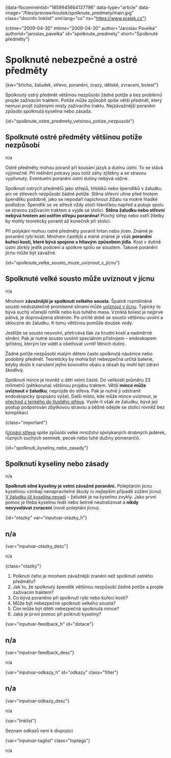 
{data-fbcommentid="1859945664137796" data-type="article" data-image="/files/preview/koutek/spolknute_predmety/main.jpg" class="docinfo linklist" xml:lang="cs" ns="https://www.pralek.cz"}

{ctime="2009-04-30" mtime="2009-04-30" author="Jaroslav Pavelka" authorid="jaroslav\_pavelka" id="spolknute\_predmety" short="Spolknuté předměty"}

# Spolknuté nebezpečné a ostré předměty

<!-- generated attribute kw by user_udpatekw.sh on 2019-12-07, do not edit -->

{kw="břicho, žaludek, střevo, poranění, úrazy, dětské, zvracení, bolest"}

Spolknutý ostrý předmět většinou nezpůsobí žádné potíže a bez problémů projde zažívacím traktem. Potíže může způsobit spíše větší předmět, který nemusí projít zúženými místy zažívacího traktu. Nejzávažnější poranění způsobí spolknutá kyselina nebo zásada.

{id="spolknute\_ostre\_predmety\_vetsinou\_potize_nezpusobi"}

## Spolknuté ostré předměty většinou potíže nezpůsobí

n/a

Ostré předměty mohou poranit při kousání jazyk a dutinu ústní. To se stává výjimečně. Při mělnění potravy jsou totiž záhy zjištěny a se stravou vyplivnuty. Eventuelní poranění ústní dutiny nebývá vážné.

Spolknutí ostrých předmětů jako střepů, hřebíků nebo špendlíků v žaludku ani ve střevech nezpůsobí žádné potíže. Stěna střevní uhne před hrotem špendlíku podobně, jako se nepodaří napíchnout žížalu na mokré hladké podložce. Špendlík se ve střevě vždy otočí hlavičkou napřed a putuje spolu se stravou zažívacím traktem a vyjde se stolicí. **Stěna žaludku nebo střevní nebývá hrotem ani ostřím střepu poraněna!** Plochý střep nebo ostří žiletky by mohly teoreticky poranit až konečník při stolici.

Při polykání mohou ostré předměty poranit hrtan nebo jícen. Známé je poranění rybí kostí. Mnohem častější a méně známé je však **poranění kuřecí kostí, které bývá spojeno s hltavým způsobem jídla**. Kost v dutině ústní zbrklý jedlík podcení a spolkne spolu se soustem. Takové poranění jícnu může být závažné.

{id="spolknute\_velke\_sousto\_muze\_uviznout\_v\_jicnu"}

## Spolknuté velké sousto může uvíznout v jícnu

n/a

Mnohem **závažnější je spolknutí velkého sousta**. Špatně rozmělněné sousto nedostatečně promísené slinami může [uvíznout v jícnu][1]. Typicky to bývá suchý včerejší rohlík nebo kus tuhého masa. Vzniklá bolest je nejprve pálivá, je doprovázena sliněním. Po určité době se sousto většinou uvolní a sklouzne do žaludku. K tomu většinou pomůže doušek vody.

Jestliže se sousto neuvolní, přetrvává tlak za hrudní kostí a nadměrné slinění. Pak je nutné sousto uvolnit speciálním přístrojem – endoskopem (přístroj, kterým lze vidět a ošetřovat uvnitř tělních dutin).

Žádné potíže nezpůsobí malým dětem často spolknutá náušnice nebo podobný předmět. Teoreticky by mohla být nebezpečná určitá baterie, kdyby došlo k narušení jejího kovového obalu a obsah by mohl být zdraví škodlivý.

Spolknutí mince je rovněž u dětí velmi časté. Do velikosti průměru 23 milimetrů (pětikoruna) většinou projdou traktem. Větší **mince může uvíznout v žaludku**; neprojde do střeva. Pak je nutné ji odstranit endoskopicky (popsáno výše). Další místo, kde může mince uvíznout, je [přechod z tenkého do tlustého střeva][1]. Vyjde-li však ze žaludku, bývá její postup podporován zbytkovou stravou a běžně odejde se stolicí rovněž bez komplikací.

{class="important"}

<span class="fas fa-exclamation-triangle">i</span>[Ucpání střeva][2] spíše způsobí velké množství spolykaných drobných jadérek, různých suchých semínek, pecek nebo tuhé dužiny pomerančů.

{id="spolknuti\_kyseliny\_nebo_zasady"}

## Spolknutí kyseliny nebo zásady

n/a

**Spolknutí silné kyseliny je velmi závažné poranění.** Poleptáním jícnu kyselinou vznikají nenapravitelné škody (v nejlepším případě zúžení jícnu). [V žaludku již kyselina nevadí][1] – žaludek je na kyselinu zvyklý. Jako první pomoc je třeba kyselinu ředit nebo šetrně neutralizovat a **nikdy nevyvolávat zvracení** (nové poleptání jícnu).

{id="otazky" var="inputvar-otazky_h"}

## n/a

{var="inputvar-otazky_desc"}

n/a

{class="otazky"}

  1. Polknutí čeho je mnohem závažnější zranění než spolknutí ostrého předmětu?
  2. Jak to, že spolknutý špendlík většinou nezpůsobí žádné potíže a projde zažívacím traktem?
  3. Co bývá poraněno při spolknutí rybí nebo kuřecí kosti?
  4. Může být nebezpečné spolknutí velkého sousta?
  5. Čím může být dítěti nebezpečná spolknutá mince?
  6. Jaká je první pomoc při polknutí kyseliny?

{var="inputvar-feedback_h" id="dotace"}

## n/a

{var="inputvar-feedback_desc"}

n/a

{var="inputvar-odkazy_h" id="odkazy" class="filter"}

## n/a

{var="inputvar-odkazy_desc"}

n/a

{var="linklist"}

Seznam odkazů není k dispozici

{var="inputvar-taglist" class="toptags"}

n/a

 [1]: stravovaci_navyky
 [2]: strevni_nepruchodnost

